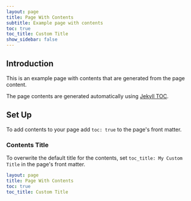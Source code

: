 ```yaml
---
layout: page
title: Page With Contents
subtitle: Example page with contents
toc: true
toc_title: Custom Title
show_sidebar: false
---
```


## Introduction

This is an example page with contents that are generated from the page content. 

The page contents are generated automatically using [Jekyll TOC](https://github.com/allejo/jekyll-toc).

## Set Up

To add contents to your page add `toc: true` to the page's front matter. 

### Contents Title

To overwrite the default title for the contents, set `toc_title: My Custom Title` in the page's front matter.

```yaml
layout: page
title: Page With Contents
toc: true
toc_title: Custom Title
```